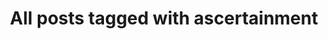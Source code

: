 ---
layout: tag
title: "All posts tagged with ascertainment"
permalink: /weblog/tags/ascertainment/
taxonomy: ascertainment
---